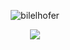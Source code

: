 <div align="center">
  <p><img align="center" src="https://github-readme-stats.vercel.app/api?username=bilelhofer&show_icons=true&locale=en" alt="bilelhofer"/></p>
  <p><img align="center" src="https://github-readme-stats.vercel.app/api/top-langs?username=BilelHofer&show_icons=true"/></p>
</div>
